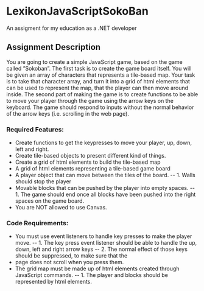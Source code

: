 # LexikonJavaScriptSokoBan
An assigment for my education as a .NET developer

## Assignment Description

You are going to create a simple JavaScript game, based on the game called ”Sokoban”.
The first task is to create the game board itself. You will be given an array of characters that
represents a tile-based map. Your task is to take that character array, and turn it into a grid of
html elements that can be used to represent the map, that the player can then move around
inside.
The second part of making the game is to create functions to be able to move your player
through the game using the arrow keys on the keyboard. The game should respond to inputs
without the normal behavior of the arrow keys (i.e. scrolling in the web page).
### Required Features:
- Create functions to get the keypresses to move your player, up, down, left and right.
- Create tile-based objects to present different kind of things.
- Create a grid of html elements to build the tile-based map
- A grid of html elements representing a tile-based game board
- A player object that can move between the tiles of the board.
-- 1. Walls should stop the player
- Movable blocks that can be pushed by the player into empty spaces.
-- 1. The game should end once all blocks have been pushed into the right spaces on
the game board.
- You are NOT allowed to use Canvas.
### Code Requirements:
- You must use event listeners to handle key presses to make the player move.
-- 1. The key press event listener should be able to handle the up, down, left and right
arrow keys
-- 2. The normal effect of those keys should be suppressed, to make sure that the
- page does not scroll when you press them.
- The grid map must be made up of html elements created through JavaScript commands.
-- 1. The player and blocks should be represented by html elements.
